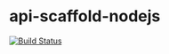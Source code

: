 # api-scaffold-nodejs

[![Build Status](https://travis-ci.org/willianszwy/api-scaffold-nodejs.svg?branch=master)](https://travis-ci.org/willianszwy/api-scaffold-nodejs)
